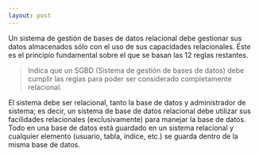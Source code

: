 ```yaml
---
layout: post
---
```


Un sistema de gestión de bases de datos relacional debe gestionar sus
datos almacenados sólo con el uso de sus capacidades relacionales. Éste es el principio fundamental sobre el que se basan las 12 reglas restantes.


> Indica que un SGBD (Sistema de gestión de bases de datos) debe cumplir las reglas para poder ser considerado completamente relacional.


El sistema debe ser relacional, tanto la base de datos y administrador de sistema; es decir, un sistema de base de datos relacional debe utilizar sus facilidades relacionales (exclusivamente) para manejar la base de datos. Todo en una base de datos está guardado en un sistema relacional y cualquier elemento (usuario, tabla, índice, etc.) se guarda dentro de la misma base de datos.
